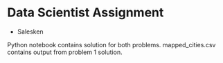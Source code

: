 # Data Scientist Assignment
- Salesken

Python notebook contains solution for both problems.
mapped_cities.csv contains output from problem 1 solution.
